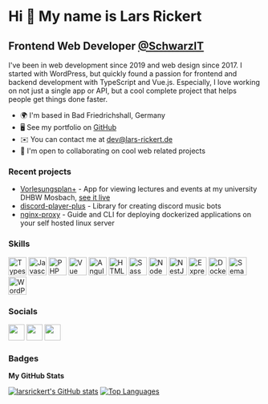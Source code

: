 # Hi 👋 My name is Lars Rickert

## Frontend Web Developer [@SchwarzIT](https://github.com/SchwarzIT)

I've been in web development since 2019 and web design since 2017. I started with WordPress, but quickly found a passion for frontend and backend development with TypeScript and Vue.js. Especially, I love working on not just a single app or API, but a cool complete project that helps people get things done faster.

- 🌍 I'm based in Bad Friedrichshall, Germany
- 🖥️ See my portfolio on [GitHub](https://github.com/larsrickert?tab=repositories)
- ✉️ You can contact me at [dev@lars-rickert.de](mailto:dev@lars-rickert.de)
- 🤝 I'm open to collaborating on cool web related projects

### Recent projects

- [Vorlesungsplan+](https://github.com/larsrickert/vorlesungsplan-plus) - App for viewing lectures and events at my university DHBW Mosbach, [see it live](https://vorlesungsplan.lars-rickert.de/)
- [discord-player-plus](https://discordplayerplus.lars-rickert.de/) - Library for creating discord music bots
- [nginx-proxy](https://nginxproxy.lars-rickert.de/) - Guide and CLI for deploying dockerized applications on your self hosted linux server

### Skills

<p align="left">
<a href="https://www.typescriptlang.org/" target="_blank" rel="noreferrer"><img src="https://raw.githubusercontent.com/danielcranney/readme-generator/main/public/icons/skills/typescript-colored.svg" width="36" height="36" alt="Typescript" /></a>
<a href="https://developer.mozilla.org/en-US/docs/Web/JavaScript" target="_blank" rel="noreferrer"><img src="https://raw.githubusercontent.com/danielcranney/readme-generator/main/public/icons/skills/javascript-colored.svg" width="36" height="36" alt="Javascript" /></a>
<a href="https://www.php.net/" target="_blank" rel="noreferrer"><img src="https://raw.githubusercontent.com/danielcranney/readme-generator/main/public/icons/skills/php-colored.svg" width="36" height="36" alt="PHP" /></a>
<a href="https://vuejs.org/" target="_blank" rel="noreferrer"><img src="https://raw.githubusercontent.com/danielcranney/readme-generator/main/public/icons/skills/vuejs-colored.svg" width="36" height="36" alt="Vue" /></a>
<a href="https://angular.io/" target="_blank" rel="noreferrer"><img src="https://raw.githubusercontent.com/danielcranney/readme-generator/main/public/icons/skills/angularjs-colored.svg" width="36" height="36" alt="Angular" /></a>
<a href="https://developer.mozilla.org/en-US/docs/Glossary/HTML5" target="_blank" rel="noreferrer"><img src="https://raw.githubusercontent.com/danielcranney/readme-generator/main/public/icons/skills/html5-colored.svg" width="36" height="36" alt="HTML5" /></a>
<a href="https://sass-lang.com/" target="_blank" rel="noreferrer"><img src="https://raw.githubusercontent.com/danielcranney/readme-generator/main/public/icons/skills/sass-colored.svg" width="36" height="36" alt="Sass" /></a>
<a href="https://nodejs.org/en/" target="_blank" rel="noreferrer"><img src="https://raw.githubusercontent.com/danielcranney/readme-generator/main/public/icons/skills/nodejs-colored.svg" width="36" height="36" alt="NodeJS" /></a>
<a href="https://nestjs.com/" target="_blank" rel="noreferrer"><img src="https://raw.githubusercontent.com/danielcranney/readme-generator/main/public/icons/skills/nestjs-colored.svg" width="36" height="36" alt="NestJS" /></a>
<a href="https://expressjs.com/" target="_blank" rel="noreferrer"><img src="https://raw.githubusercontent.com/danielcranney/readme-generator/main/public/icons/skills/express-colored.svg" width="36" height="36" alt="Express" /></a>
<a href="https://www.docker.com/" target="_blank" rel="noreferrer"><img src="https://www.docker.com/wp-content/uploads/2022/03/vertical-logo-monochromatic.png" width="36" height="36" alt="Docker" /></a>
<a href="https://semantic-release.gitbook.io/semantic-release/" target="_blank" rel="noreferrer"><img src="https://avatars.githubusercontent.com/u/12867925" width="36" height="36" alt="Semantic release" /></a>
<a href="https://wordpress.org/" target="_blank" rel="noreferrer"><img src="https://s.w.org/style/images/about/WordPress-logotype-simplified.png" width="36" height="36" alt="WordPress" /></a>
</p>

### Socials

<p align="left"> <a href="https://www.linkedin.com/in/lars-rickert-392857255" target="_blank" rel="noreferrer"><img src="https://raw.githubusercontent.com/danielcranney/readme-generator/main/public/icons/socials/linkedin.svg" width="32" height="32" /></a> <a href="https://discord.com/users/251414332955557889" target="_blank" rel="noreferrer"><img src="https://raw.githubusercontent.com/danielcranney/readme-generator/main/public/icons/socials/discord.svg" width="32" height="32" /></a> <a href="https://www.github.com/larsrickert" target="_blank" rel="noreferrer"><img src="https://raw.githubusercontent.com/danielcranney/readme-generator/main/public/icons/socials/github.svg" width="32" height="32" /></a></p>

### Badges

<b>My GitHub Stats</b>

<a href="http://www.github.com/larsrickert"><img src="https://github-readme-stats.vercel.app/api?username=larsrickert&show_icons=true&hide=&count_private=true&title_color=3382ed&text_color=ffffff&icon_color=3382ed&bg_color=1c1917&hide_border=true&show_icons=true" alt="larsrickert's GitHub stats" /></a>
<a href="https://github.com/larsrickert"><img src="https://github-readme-stats.vercel.app/api/top-langs/?username=larsrickert&langs_count=10&title_color=3382ed&text_color=ffffff&icon_color=3382ed&bg_color=1c1917&hide_border=true&locale=en&layout=compact" alt="Top Languages" /></a>
